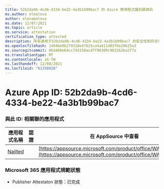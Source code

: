 ```yaml
---
title: 52b2da9b-4cd6-4334-be22-4a3b1b99bac7 的 Azure 應用程式識別碼資訊
ms.author: elmalova
author: elenamalova
ms.date: 12/07/2021
ms.topic: article
ms.service: attestation
certification_type: attested
description: 所有適用于52b2da9b-4cd6-4334-be22-4a3b1b99bac7 的安全性和符合性資訊資訊。
ms.openlocfilehash: 1404be0b279310e47625ca4a411d03f6e20625a3
ms.sourcegitcommit: 06d460e64ccf4d150acd7f90309c902262ba2f7a
ms.translationtype: MT
ms.contentlocale: zh-TW
ms.lasthandoff: 12/08/2021
ms.locfileid: "61350928"
---
```

# <a name="azure-app-id-52b2da9b-4cd6-4334-be22-4a3b1b99bac7"></a>Azure App ID: 52b2da9b-4cd6-4334-be22-4a3b1b99bac7


### <a name="apps-associated-with-this-id"></a>與此 ID: 相關聯的應用程式
| **應用程式名稱** | **認證** | **在 AppSource 中查看** |
|--------------|---------------|-----------------------|
| [Nailted](https://docs.microsoft.com/microsoft-365-app-certification/forward/WA200003375) |  | [https://appsource.microsoft.com/product/office/WA200003375](https://appsource.microsoft.com/product/office/WA200003375) |

### <a name="microsoft-365-app-compliance-status"></a>Microsoft 365 應用程式規範狀態
- Publisher Attestaton 狀態：已完成
